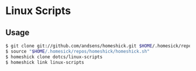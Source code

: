 # Linux Scripts

## Usage

```bash
$ git clone git://github.com/andsens/homeshick.git $HOME/.homesick/repos/homeshick
$ source "$HOME/.homesick/repos/homeshick/homeshick.sh"
$ homeshick clone dotcs/linux-scripts
$ homeshick link linux-scripts
```
